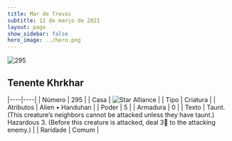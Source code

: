 ```yaml
---
title: Mar de Trevas
subtitle: 12 de março de 2021
layout: page
show_sidebar: false
hero_image: ../hero.png
---
```


![295](https://cdn.keyforgegame.com/media/card_front/pt/496_295_5HVVCQGXG8G6_pt.png)

## Tenente Khrkhar

|----|----|
| Número | 295 |
| Casa | ![Star Alliance](https://archonarcana.com/images/thumb/7/7d/Star_Alliance.png/22px-Star_Alliance.png "Aliança Estelar") |
| Tipo | Criatura |
| Atributos | Alien • Handuhan |
| Poder | 5 |
| Armadura | 0 |
| Texto | Taunt. (This creature’s neighbors cannot be attacked unless they have taunt.)  Hazardous 3. (Before this creature is attacked, deal 3 to the attacking enemy.) |
| Raridade | Comum |
